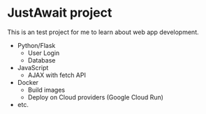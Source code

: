 # JustAwait project

This is an test project for me to learn about web app development.

- Python/Flask
  - User Login
  - Database
- JavaScript
  - AJAX with fetch API
- Docker
  - Build images
  - Deploy on Cloud providers (Google Cloud Run)
- etc.
